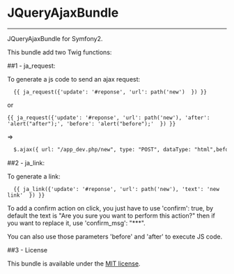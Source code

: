 # JQueryAjaxBundle
------------------





JQueryAjaxBundle for Symfony2.

This bundle add two Twig functions:


##1 - ja_request:



  To generate a js code to send an ajax request:
  
```twig
  {{ ja_request({'update': '#reponse', 'url': path('new')  }) }}
```
  
  or
  
```twig
{{ ja_request({'update': '#reponse', 'url': path('new'), 'after': 'alert("after");', 'before': 'alert("before");'  }) }}
```
  
  =>
```html
  $.ajax({ url: "/app_dev.php/new", type: "POST", dataType: "html",beforeSend: function(){alert("before");},success: function( data ){$( "#reponse" ).html(data);alert("after");}});
```

##2 - ja_link:



  To generate a link:
  
```twig  
  {{ ja_link({'update': '#reponse', 'url': path('new'), 'text': 'new link'  }) }}
```

  To add a confirm action on click, you just have to use 'confirm': true, by default the text is "Are you sure you want to perform this action?"
  then if you want to replace it, use 'confirm_msg': "***".

  You can also use those parameters 'before' and 'after' to execute JS code.


##3 - License

  This bundle is available under the [MIT license](LICENSE).
 
